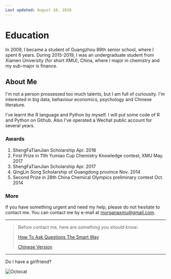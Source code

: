 ```yaml
---
Last updated: August 10, 2018
---
```

# Education

In 2009, I became a student of Guangzhou 89th senior school, where I spent 6 years.
During 2015-2019, I was an undergraduate student from Xiamen University (for short XMU), China, where I major in chemistry and my sub-major is finance.

## About Me

I'm not a person prossessed too much talents, but I am full of curiousity. I'm interested in big data, behaviour economics, psychology and Chinese literature.

I've learnt the R language and Python by myself. I will put some code of R and Python on Github. Also I've operated a Wechat public account for several years.

### Awards

1.  ShengFaTianJian Scholarship  Apr. 2018
2.  First Prize in 11th Yumiao Cup Chemistry Knowledge contest, XMU	May. 2017
3.  ShengFaTianJian Scholarship  Apr. 2017
4.  QingLin Song Scholarship of Guangdong province Nov. 2014
5.  Second Prize in 28th China Chemical Olympics preliminary contest Oct. 2014

### More

If you have something urgent and need my help, please do not hesitate to contact me. You can contact me by e-mail at morganaxmu@gmail.com.

* * *
> Before contact me, here are something you should know:
>
> [How To Ask Questions The Smart Way](http://www.catb.org/%7Eesr/faqs/smart-questions.html)
>
> [Chinese Version](http://doc.zengrong.net/smart-questions/cn.html)
* * *

Do I have a girlfriend?

![Octocat](http://b316.photo.store.qq.com/psb?/V12MMRVS1iXFpO/3tocgB*lBhcVSESKYV4yvs5P1dwm3UVP.FzbSZ8AvCI!/b/dDwBAAAAAAAA&bo=uAKsAgAAAAARByQ!&rf=viewer_4)

